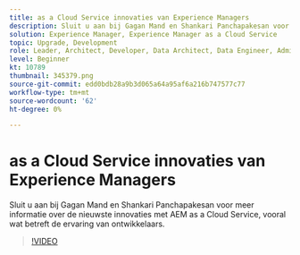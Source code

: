 ```yaml
---
title: as a Cloud Service innovaties van Experience Managers
description: Sluit u aan bij Gagan Mand en Shankari Panchapakesan voor meer informatie over de nieuwste innovaties met AEM as a Cloud Service, vooral wat betreft de ervaring van ontwikkelaars.
solution: Experience Manager, Experience Manager as a Cloud Service
topic: Upgrade, Development
role: Leader, Architect, Developer, Data Architect, Data Engineer, Admin, User
level: Beginner
kt: 10789
thumbnail: 345379.png
source-git-commit: edd0bdb28a9b3d065a64a95af6a216b747577c77
workflow-type: tm+mt
source-wordcount: '62'
ht-degree: 0%

---
```



# as a Cloud Service innovaties van Experience Managers

Sluit u aan bij Gagan Mand en Shankari Panchapakesan voor meer informatie over de nieuwste innovaties met AEM as a Cloud Service, vooral wat betreft de ervaring van ontwikkelaars.

>[!VIDEO](https://video.tv.adobe.com/v/345379/?quality=12&learn=on)

